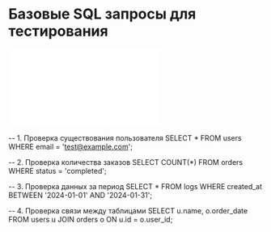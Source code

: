 # Базовые SQL запросы для тестирования

![SQL запросы](../screenshots/8.%20SQL_Queries.pdf)

-- 1. Проверка существования пользователя
SELECT * FROM users WHERE email = 'test@example.com';

-- 2. Проверка количества заказов
SELECT COUNT(*) FROM orders WHERE status = 'completed';

-- 3. Проверка данных за период
SELECT * FROM logs WHERE created_at BETWEEN '2024-01-01' AND '2024-01-31';

-- 4. Проверка связи между таблицами
SELECT u.name, o.order_date 
FROM users u 
JOIN orders o ON u.id = o.user_id;
